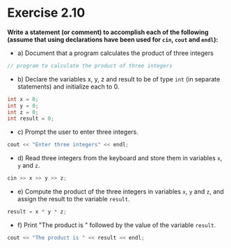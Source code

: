 # Exercise 2.10

**Write a statement (or comment) to accomplish each of the following (assume that using declarations have been used for `cin`, `cout` and `endl`):**

- a) Document that a program calculates the product of three integers
```cpp
// program to calculate the product of three integers
```

- b) Declare the variables x, y, z and result to be of type `int` (in separate statements) and initialize each to 0.
```cpp
int x = 0;
int y = 0;
int z = 0;
int result = 0;
```

- c) Prompt the user to enter three integers.
```cpp
cout << "Enter three integers" << endl;
```

- d) Read three integers from the keyboard and store them in variables `x`, `y` and `z`.
```cpp
cin >> x >> y >> z;
```

- e) Compute the product of the three integers in variables `x`, `y` and `z`, and assign
the result to the variable `result`.
```cpp
result = x * y * z;
```

- f) Print "The product is " followed by the value of the variable `result`.
```cpp
cout << "The product is " << result << endl;
```